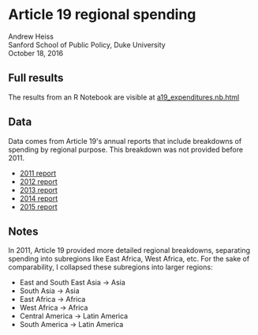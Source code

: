 # Article 19 regional spending

Andrew Heiss  
Sanford School of Public Policy, Duke University  
October 18, 2016

## Full results

The results from an R Notebook are visible at [a19_expenditures.nb.html](https://htmlpreview.github.io/?https://raw.githubusercontent.com/andrewheiss/a19-regional-spending/master/a19_expenditures.nb.html)

## Data

Data comes from Article 19's annual reports that include breakdowns of spending by regional purpose. This breakdown was not provided before 2011.

- [2011 report](https://www.article19.org/data/files/annual_reports_and_accounts/2011-annual-report.pdf)
- [2012 report](https://www.article19.org/data/files/annual_reports_and_accounts/13_07_24_Annual_Report.pdf)
- [2013 report](https://www.article19.org/data/files/annual_reports_and_accounts/A19-Annual-Report-1-12-final.pdf)
- [2014 report](https://www.article19.org/data/files/annual_reports_and_accounts/Annual_report_2014.pdf)
- [2015 report](https://www.article19.org/data/files/ARTICLE_19s_Annual_Report_2015.pdf)

## Notes

In 2011, Article 19 provided more detailed regional breakdowns, separating spending into subregions like East Africa, West Africa, etc. For the sake of comparability, I collapsed these subregions into larger regions:

- East and South East Asia → Asia
- South Asia → Asia
- East Africa → Africa
- West Africa → Africa
- Central America → Latin America
- South America → Latin America
